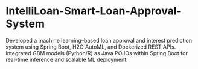 # IntelliLoan-Smart-Loan-Approval-System
Developed a machine learning–based loan approval and interest prediction system using Spring Boot, H2O AutoML, and Dockerized REST APIs. Integrated GBM models (Python/R) as Java POJOs within Spring Boot for real-time inference and scalable ML deployment. 
